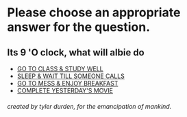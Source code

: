 # Please choose an appropriate answer for the question.

## Its 9 'O clock, what will albie do


* [GO TO CLASS & STUDY WELL](./nice.md)
* [SLEEP & WAIT TILL SOMEONE CALLS](./nice.md)
* [GO TO MESS & ENJOY BREAKFAST](./4.md)
* [COMPLETE YESTERDAY'S MOVIE](./nice.md)




###### created by tyler durden, for the  emancipation of mankind.
